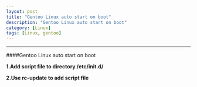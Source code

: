 ```yaml
---
layout: post
title: "Gentoo Linux auto start on boot"
description: "Gentoo Linux auto start on boot"
category: [Linux]
tags: [Linux, gentoo]
---
```


---------------------------------------

####Gentoo Linux auto start on boot

**1.Add script file to directory /etc/init.d/**

**2.Use rc-update to add script file**
